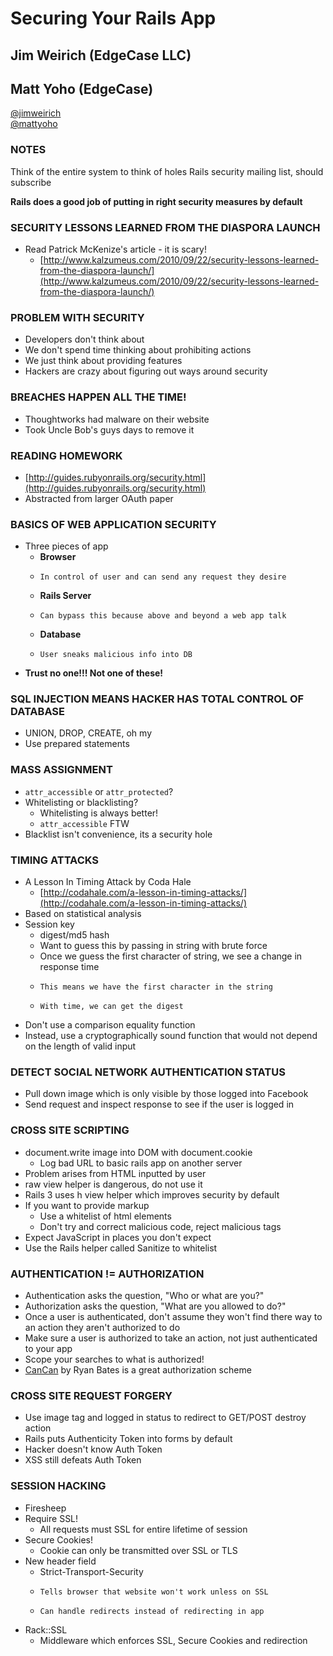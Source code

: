 # Securing Your Rails App
## Jim Weirich (EdgeCase LLC)
## Matt Yoho (EdgeCase)

[@jimweirich](http://twitter.com/jimweirich)  
[@mattyoho](http://twitter.com/mattyoho)  

### NOTES
  Think of the entire system to think of holes
  Rails security mailing list, should subscribe
  
**Rails does a good job of putting in right security measures by default**

### SECURITY LESSONS LEARNED FROM THE DIASPORA LAUNCH
* Read Patrick McKenize's article - it is scary!
  * [http://www.kalzumeus.com/2010/09/22/security-lessons-learned-from-the-diaspora-launch/](http://www.kalzumeus.com/2010/09/22/security-lessons-learned-from-the-diaspora-launch/)
  

### PROBLEM WITH SECURITY
 * Developers don't think about
 * We don't spend time thinking about prohibiting actions
 * We just think about providing features
 * Hackers are crazy about figuring out ways around security
  
### BREACHES HAPPEN ALL THE TIME!  
 * Thoughtworks had malware on their website
  *   Took Uncle Bob's guys days to remove it
    
### READING HOMEWORK
 * [http://guides.rubyonrails.org/security.html](http://guides.rubyonrails.org/security.html)
 * Abstracted from larger OAuth paper
  
### BASICS OF WEB APPLICATION SECURITY
* Three pieces of app
  *   **Browser**
    *     In control of user and can send any request they desire
  *   **Rails Server**
    *     Can bypass this because above and beyond a web app talk
  *   **Database**
    *     User sneaks malicious info into DB
* **Trust no one!!! Not one of these!**

### SQL INJECTION MEANS HACKER HAS TOTAL CONTROL OF DATABASE
* UNION, DROP, CREATE, oh my
* Use prepared statements
  
### MASS ASSIGNMENT
* `attr_accessible` or `attr_protected`?
* Whitelisting or blacklisting?
  * Whitelisting is always better!
  * `attr_accessible` FTW
* Blacklist isn't convenience, its a security hole
  
### TIMING ATTACKS
* A Lesson In Timing Attack by Coda Hale
  *   [http://codahale.com/a-lesson-in-timing-attacks/](http://codahale.com/a-lesson-in-timing-attacks/)
* Based on statistical analysis
* Session key
  *   digest/md5 hash
  *   Want to guess this by passing in string with brute force
  *   Once we guess the first character of string, we see a change in response time
    *     This means we have the first character in the string
    *     With time, we can get the digest
* Don't use a comparison equality function
* Instead, use a cryptographically sound function that would not depend on the length of valid input
  
### DETECT SOCIAL NETWORK AUTHENTICATION STATUS
* Pull down image which is only visible by those logged into Facebook
* Send request and inspect response to see if the user is logged in
  
### CROSS SITE SCRIPTING
* document.write image into DOM with document.cookie
  *   Log bad URL to basic rails app on another server
* Problem arises from HTML inputted by user
* raw view helper is dangerous, do not use it
* Rails 3 uses h view helper which improves security by default
* If you want to provide markup
  *   Use a whitelist of html elements
  *   Don't try and correct malicious code, reject malicious tags
* Expect JavaScript in places you don't expect
* Use the Rails helper called Sanitize to whitelist 
  
### AUTHENTICATION != AUTHORIZATION
* Authentication asks the question, "Who or what are you?"
* Authorization asks the question, "What are you allowed to do?" 
* Once a user is authenticated, don't assume they won't find there way to an action they aren't authorized to do
* Make sure a user is authorized to take an action, not just authenticated to your app
* Scope your searches to what is authorized!
* [CanCan](https://github.com/ryanb/cancan) by Ryan Bates is a great authorization scheme
  
### CROSS SITE REQUEST FORGERY
* Use image tag and logged in status to redirect to GET/POST destroy action
* Rails puts Authenticity Token into forms by default
* Hacker doesn't know Auth Token
* XSS still defeats Auth Token
  
### SESSION HACKING
* Firesheep
* Require SSL!
  *   All requests must SSL for entire lifetime of session
* Secure Cookies!
  *   Cookie can only be transmitted over SSL or TLS
* New header field
  *   Strict-Transport-Security
    *     Tells browser that website won't work unless on SSL
    *     Can handle redirects instead of redirecting in app
* Rack::SSL
  *   Middleware which enforces SSL, Secure Cookies and redirection

  
  
  
  
  
  
  
  
  
  
  
  
  
  
  
  
  
  
  
  
  
  
  
  
  
  
  
  
  
  
  